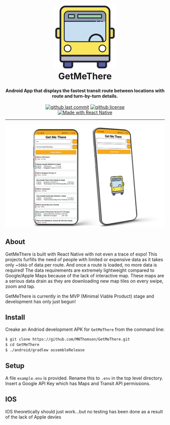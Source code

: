 <h1 align="center">
		<a href="https://github.com/MNThomson/GetMeThere">
			<img src=assets/bus.png alt="GetMeThere Logo" width="200">
		</a>
	<br>
		GetMeThere
	<br>
</h1>
<h4 align="center">
	Android App that displays the fastest transit route between locations with route and turn-by-turn details.
</h4>
<p align="center">
  <a href="https://github.com/MNThomson/GetMeThere/commits"><img src="https://img.shields.io/github/last-commit/MNThomson/GetMeThere?style=for-the-badge" alt="github last commit"></a>
  <a href="https://github.com/MNThomson/GetMeThere/blob/master/LICENSE"><img src="https://img.shields.io/github/license/MNThomson/GetMeThere?style=for-the-badge" alt="github license"></a>
  <br>
  <a href="https://github.com/MNThomson/GetMeThere"><img src="https://img.shields.io/badge/Made%20with-React%20Native-blue?style=for-the-badge&logo=react" alt="Made with React Native"></a>
</p>

---
<p align="center">
	<img src="assets/mockup.png" alt="GetMeThere Mockup" width="550"/>
</p>

## About

GetMeThere is built with React Native with not even a trace of expo! This projects furfills the need of people with limited or expensive data as it takes only  ~`50kb` of data per route. And once a route is loaded, no more data is required! The data requirements are extremely lightweight compared to Google/Apple Maps because of the lack of interactive map. These maps are a serious data drain as they are downloading new map tiles on every swipe, zoom and tap.

GetMeThere is currently in the MVP (Minimal Viable Product) stage and development has only just begun!

## Install

Creake an Andriod development APK for `GetMeThere` from the command line:
```sh
$ git clone https://github.com/MNThomson/GetMeThere.git
$ cd GetMeThere
$ ./android/gradlew assembleRelease
```

## Setup

A file `example.env` is provided. Rename this to `.env` in the top level directory. Insert a Google API Key which has Maps and Transit API permissions.

## IOS

IOS theoretically should just work...but no testing has been done as a result of the lack of Apple devies